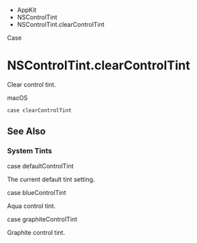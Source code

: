 

- AppKit
- NSControlTint
-  NSControlTint.clearControlTint 

Case

# NSControlTint.clearControlTint

Clear control tint.

macOS

``` source
case clearControlTint
```

## See Also

### System Tints

case defaultControlTint

The current default tint setting.

case blueControlTint

Aqua control tint.

case graphiteControlTint

Graphite control tint.

